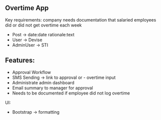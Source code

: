 ## Overtime App

Key requirements: company needs documentation that salaried employees did or did not get overtime each week

- Post -> date:date rationale:text
- User -> Devise
- AdminUser -> STI

## Features:
- Approval Workflow
- SMS Sending -> link to approval or - overtime input
- Administrate admin dashboard
- Email summary to manager for approval
- Needs to be documented if employee did not log overtime

UI:
- Bootstrap -> formatting
